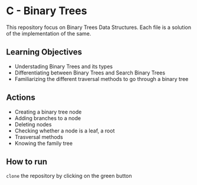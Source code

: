 # C - Binary Trees
This repository focus on Binary Trees Data Structures. Each file is a solution of the implementation of the same.

## Learning Objectives
* Understading Binary Trees and its types
* Differentiating between Binary Trees and Search Binary Trees
* Familiarizing the different traversal methods to go through a binary tree


## Actions
* Creating a binary tree node
* Adding branches to a node
* Deleting nodes
* Checking whether a node is a leaf, a root
* Trasversal methods
* Knowing the family tree

## How to run
`clone` the repository by clicking on the green button

